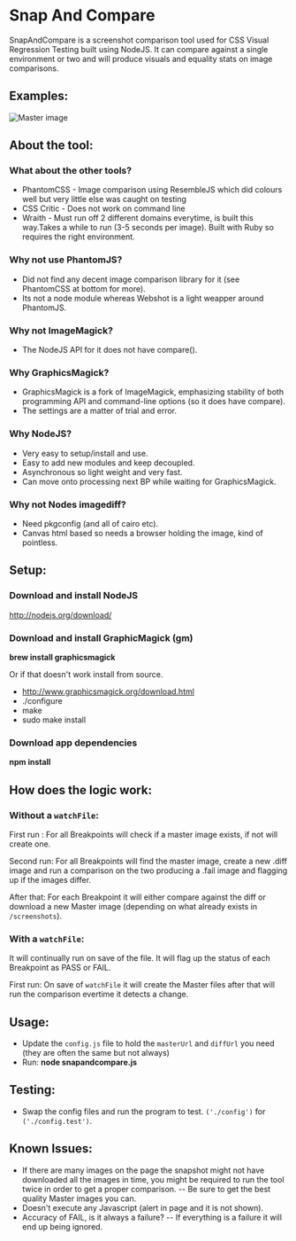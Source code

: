 # Snap And Compare

SnapAndCompare is a screenshot comparison tool used for CSS Visual Regression Testing built using NodeJS.
It can compare against a single environment or two and will produce visuals and equality stats on image comparisons.

## Examples:

![Master image](http://i866.photobucket.com/albums/ab227/craigtaub/about_zpsec20c088.jpg "Master image")



## About the tool:

### What about the other tools?
- PhantomCSS - Image comparison using ResembleJS which did colours well but very little else was caught on testing
- CSS Critic - Does not work on command line
- Wraith - Must run off 2 different domains everytime, is built this way.Takes a while to run (3-5 seconds per image). Built with Ruby so requires the right environment.

### Why not use PhantomJS?
- Did not find any decent image comparison library for it (see PhantomCSS at bottom for more).
- Its not a node module whereas Webshot is a light weapper around PhantomJS.

### Why not ImageMagick?
- The NodeJS API for it does not have compare().

### Why GraphicsMagick?
- GraphicsMagick is a fork of ImageMagick, emphasizing stability of both programming API and command-line options (so it does have compare). 
- The settings are a matter of trial and error.

### Why NodeJS?
- Very easy to setup/install and use.
- Easy to add new modules and keep decoupled.
- Asynchronous so light weight and very fast.
- Can move onto processing next BP while waiting for GraphicsMagick.

### Why not Nodes imagediff?
- Need pkgconfig (and all of cairo etc).
- Canvas html based so needs a browser holding the image, kind of pointless.

## Setup:

### Download and install NodeJS
http://nodejs.org/download/

### Download and install GraphicMagick (gm)
<b>brew install graphicsmagick</b>

Or if that doesn't work install from source.
- http://www.graphicsmagick.org/download.html 
- ./configure
- make
- sudo make install

### Download app dependencies
<b>npm install</b>

## How does the logic work:

### Without a `watchFile`:

First run :
For all Breakpoints will check if a master image exists, if not will create one.

Second run:
For all Breakpoints will find the master image, create a new .diff image and run a comparison on the two producing a .fail image and flagging up if the images differ. 

After that: 
For each Breakpoint it will either compare against the diff or download a new Master image (depending on what already exists in `/screenshots`).

### With a `watchFile`:
It will continually run on save of the file. It will flag up the status of each Breakpoint as PASS or FAIL.

First run:
On save of `watchFile` it will create the Master files after that will run the comparison evertime it detects a change.

## Usage:
- Update the `config.js` file to hold the `masterUrl` and `diffUrl` you need (they are often the same but not always)
- Run:
<b>node snapandcompare.js</b>

## Testing:
- Swap the config files and run the program to test. `('./config')` for `('./config.test')`.

## Known Issues:
- If there are many images on the page the snapshot might not have downloaded all the images in time, you might be required to run the tool twice in order to get a proper comparison.
-- Be sure to get the best quality Master images you can.
- Doesn't execute any Javascript (alert in page and it is not shown).
- Accuracy of FAIL, is it always a failure? 
-- If everything is a failure it will end up being ignored.

